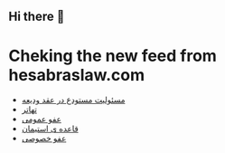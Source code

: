 ## Hi there 👋


# Cheking the new feed from hesabraslaw.com
<!-- BLOG-POST-LIST:START -->
- [مسئولیت مستودع در عقد ودیعه](https://hesabraslaw.com/blog/%D9%85%D8%B3%D8%A6%D9%88%D9%84%DB%8C%D8%AA-%D9%85%D8%B3%D8%AA%D9%88%D8%AF%D8%B9-%D8%AF%D8%B1-%D8%B9%D9%82%D8%AF-%D9%88%D8%AF%DB%8C%D8%B9%D9%87/)
- [تهاتر](https://hesabraslaw.com/blog/%D8%AA%D9%87%D8%A7%D8%AA%D8%B1/)
- [عفو عمومی](https://hesabraslaw.com/blog/%D8%B9%D9%81%D9%88-%D8%B9%D9%85%D9%88%D9%85%DB%8C/)
- [قاعده ی استیمان](https://hesabraslaw.com/blog/%D8%A8%D8%B1%D8%B1%D8%B3%DB%8C-%D8%AE%D9%88%D8%AF%DA%A9%D8%B4%DB%8C-%D8%AF%D8%B1-%D9%86%D8%B8%D8%A7%D9%85-%D8%A7%DB%8C%D8%B1%D8%A7%D9%86/)
- [عفو خصوصی](https://hesabraslaw.com/blog/%D8%B9%D9%81%D9%88-%D8%AE%D8%B5%D9%88%D8%B5%DB%8C/)
<!-- BLOG-POST-LIST:END -->

<!--
**hessabras/hessabras** is a ✨ _special_ ✨ repository because its `README.md` (this file) appears on your GitHub profile.

Here are some ideas to get you started:

- 🔭 I’m currently working on ...
- 🌱 I’m currently learning ...
- 👯 I’m looking to collaborate on ...
- 🤔 I’m looking for help with ...
- 💬 Ask me about ...
- 📫 How to reach me: ...
- 😄 Pronouns: ...
- ⚡ Fun fact: ...
-->
